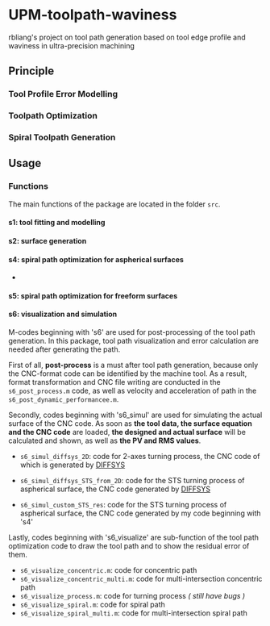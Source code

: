 # UPM-toolpath-waviness

rbliang's project on tool path generation based on tool edge profile and waviness in ultra-precision machining

## Principle

### Tool Profile Error Modelling



### Toolpath Optimization



### Spiral Toolpath Generation



## Usage

### Functions

The main functions of the package are located in the folder `src`. 

#### s1: tool fitting and modelling



#### s2: surface generation

#### s4: spiral path optimization for aspherical surfaces

- 

#### s5: spiral path optimization for freeform surfaces



#### s6: visualization and simulation

M-codes beginning with 's6' are used for post-processing of the tool path generation. In this package, tool path visualization and error calculation are needed after generating the path. 

First of all, **post-process** is a must after tool path generation, because only the CNC-format code can be identified by the machine tool. As a result, format transformation and CNC file writing are conducted in the `s6_post_process.m` code, as well as velocity and acceleration of path in the `s6_post_dynamic_performancee.m`.

Secondly, codes beginning with 's6_simul' are used for simulating the actual surface of the CNC code. As soon as **the tool data, the surface equation and the CNC code** are loaded, **the designed and actual surface** will be calculated and shown, as well as **the PV and RMS values**.

- `s6_simul_diffsys_2D`: code for 2-axes turning process, the CNC code of which is generated by [DIFFSYS](https://www.precitech.com/product/diffsys)

- `s6_simul_diffsys_STS_from_2D`: code for the STS turning process of aspherical surface, the CNC code generated by [DIFFSYS](https://www.precitech.com/product/diffsys)
- `s6_simul_custom_STS_res`: code for the STS turning process of aspherical surface, the CNC code generated by my code beginning with 's4'

Lastly, codes beginning with 's6_visualize' are sub-function of the tool path optimization code to draw the tool path and to show the residual error of them.

- `s6_visualize_concentric.m`: code for concentric path
- `s6_visualize_concentric_multi.m`: code for multi-intersection concentric path
- `s6_visualize_process.m`: code for turning process _( still have bugs )_
- `s6_visualize_spiral.m`: code for spiral path
- `s6_visualize_spiral_multi.m`: code for multi-intersection spiral path

